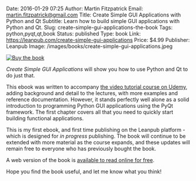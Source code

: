Date: 2016-01-29 07:25
Author: Martin Fitzpatrick
Email: martin.fitzpatrick@gmail.com
Title: Create Simple GUI Applications with Python and Qt
Subtitle: Learn how to build simple GUI applications with Python and Qt.
Slug: create-simple-gui-applications-the-book
Tags: python,pyqt,qt,book
Status: published
Type: book
Link: https://leanpub.com/create-simple-gui-applications
Price: $4.99
Publisher: Leanpub
Image: /images/books/create-simple-gui-applications.jpeg

[![Buy the book](/images/books/create-simple-gui-applications.jpeg)](https://leanpub.com/create-simple-gui-applications)

*Create Simple GUI Applications* will show you how to use Python and Qt to do just that.

This ebook was written to accompany [the video tutorial course on Udemy](http://martinfitzpatrick.name/article/create-simple-gui-applications-with-python-and-qt/),
adding background and detail to the lectures, with more examples and reference documentation. However, it stands perfectly well alone 
as a solid introduction to programming Python GUI applications using the PyQt framework.
The first chapter covers all that you need to quickly start building functional 
applications.

This is my first ebook, and first time publishing on the Leanpub platform - which is designed for
*in progress* publishing. The book will continue to be extended with more material as the course expands, 
and these updates will remain free to everyone who has previously bought the book.

A web version of the book is [available to read online for free](https://leanpub.com/create-simple-gui-applications).

Hope you find the book useful, and let me know what you think!
